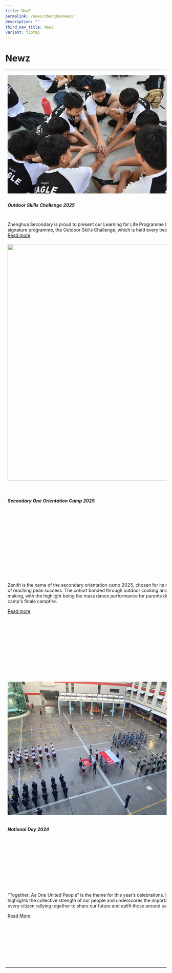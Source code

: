 ```yaml
---
title: NewZ
permalink: /news/zhenghuanewz/
description: ""
third_nav_title: NewZ
variant: tiptap
---
```

<h1>Newz</h1>
<table style="minWidth: 75px">
<colgroup>
<col>
<col>
<col>
</colgroup>
<tbody>
<tr>
<td rowspan="1" colspan="1">
<p></p>
<div class="isomer-image-wrapper">
<img style="width: 100%" height="auto" width="100%" alt="" src="/images/Newz 2025/Outdoor Skills Challenge/Outdoor_Skills_Challenge___Cover_page.jpg">
</div>
</td>
<td rowspan="1" colspan="1">
<p></p>
</td>
<td rowspan="1" colspan="1">
<p></p>
</td>
</tr>
<tr>
<td rowspan="1" colspan="1">
<h5>Outdoor Skills Challenge 2025</h5>
</td>
<td rowspan="1" colspan="1">
<p></p>
</td>
<td rowspan="1" colspan="1">
<p></p>
</td>
</tr>
<tr>
<td rowspan="1" colspan="1">
<p>Zhenghua Secondary is proud to present our Learning for Life Programme
(LLP) signature programme, the Outdoor Skills Challenge, which is held
every two years.
<br><a href="/outdoor-skills-challenge-2025/" rel="noopener nofollow" target="_blank">Read more </a>
</p>
<p></p>
</td>
<td rowspan="1" colspan="1">
<p></p>
</td>
<td rowspan="1" colspan="1">
<p></p>
</td>
</tr>
<tr>
<td rowspan="1" colspan="1">
<div class="isomer-image-wrapper">
<img style="margin-left:0px;margin-top:0px;" height="739" width="555" src="https://lh7-rt.googleusercontent.com/docsz/AD_4nXdm1nUQMfaw_QrOthmgRVLVThjbmMFr4lkZNvCzAYouPlFz2aYL4oSOKkR6O-1UAtIbXyJoFlpd98U7tBgv-pEnAmgG9XW0U_HHbFvcujnZAbuSGSYz5coBRfc9fWmlPhlDI5vMCw?key=qxSGBkAU-vlpDDCy7z3P7y1v">
</div>
</td>
<td rowspan="1" colspan="1">
<p></p>
<div class="isomer-image-wrapper">
<img style="width: 100%;" height="auto" width="100%" alt="" src="/images/Newz 2025/CNY/CNY___P_sharing.jpg">
</div>
</td>
<td rowspan="1" colspan="1">
<p></p>
<div class="isomer-image-wrapper">
<img style="width: 100%" height="auto" width="100%" alt="" src="/images/Newz 2025/TDD/Cover_Picture.jpg">
</div>
</td>
</tr>
<tr>
<td rowspan="1" colspan="1">
<h5>Secondary One Orientation Camp 2025</h5>
</td>
<td rowspan="1" colspan="1">
<h5>Chinese New Year Celebration 2025</h5>
</td>
<td rowspan="1" colspan="1">
<h5>Total Defence Celebration 2025</h5>
</td>
</tr>
<tr>
<td rowspan="1" colspan="1">
<p>Zenith is the name of the secondary orientation camp 2025, chosen for
its meaning of reaching peak success. The cohort bonded through outdoor
cooking and flag making, with the highlight being the mass dance performance
for parents during the camp's finale campfire.</p>
<p></p>
<p><a href="/2025-secondary-one-orientation-camp/" rel="noopener nofollow" target="_blank">Read more</a>
</p>
</td>
<td rowspan="1" colspan="1">
<p>Our school's Lunar New Year celebration was a day filled with excitement
and meaningful activities, with special invitations extended to the Parent
Support Group and alumni to join in the festivities.</p>
<p><a href="/chinese-new-year-celebrations-2025/" rel="noopener nofollow" target="_blank">Read more</a>
</p>
<p></p>
</td>
<td rowspan="1" colspan="1">
<p>Zhenghua Secondary School's Total Defence Day and Exercise SG Ready 2025
included a Water Disruption Simulation to teach water conservation and
resilience, along with an interactive theatre performance of <em>The Redhill: A Singapore Folktale</em>.</p>
<p><a href="/total-defence-celebration-2025/" rel="noopener nofollow" target="_blank">Read more</a>
</p>
</td>
</tr>
<tr>
<td rowspan="1" colspan="1">
<p></p>
<div class="isomer-image-wrapper">
<img style="width: 100%" height="auto" width="100%" alt="" src="/images/2024/ND202402.jpg">
</div>
</td>
<td rowspan="1" colspan="1">
<p></p>
<div class="isomer-image-wrapper">
<img style="width: 100%" height="auto" width="100%" alt="" src="/images/sf202404.jpg">
</div>
</td>
<td rowspan="1" colspan="1">
<div class="isomer-image-wrapper">
<img style="width: 100%" height="auto" width="100%" alt="" src="/images/AD202401.jpg">
</div>
</td>
</tr>
<tr>
<td rowspan="1" colspan="1">
<h5>National Day 2024</h5>
</td>
<td rowspan="1" colspan="1">
<h5>Sports Fiesta 2024</h5>
</td>
<td rowspan="1" colspan="1">
<h5>Awards Day 2024</h5>
</td>
</tr>
<tr>
<td rowspan="1" colspan="1">
<p>“Together, As One United People” is the theme for this year’s celebrations.
It highlights the collective strength of our people and underscores the
importance of every citizen rallying together to share our future and uplift
those around us.</p>
<p></p>
<p><a href="/national-day-2024/" rel="noopener noreferrer nofollow" target="_blank">Read More</a>
</p>
</td>
<td rowspan="1" colspan="1">
<p>Sports Fiesta is a sport festival for all students in our school to come
together and enjoy the spirit of togetherness and friendly competition,
as they put their learning to the test in a tournament across all classes.</p>
<p></p>
<p><a href="/sports-fiesta-2024/" rel="noopener noreferrer nofollow" target="_blank">Read More</a>
</p>
</td>
<td rowspan="1" colspan="1">
<p>This year’s Awards Day took place on the 3 May 2024. We celebrated the
academic success and contributions from the 2023 batch of students.</p>
<p></p>
<p><a href="/awards-day-2024/" rel="noopener noreferrer nofollow" target="_blank">Read More</a>
</p>
</td>
</tr>
</tbody>
</table>
<p></p>